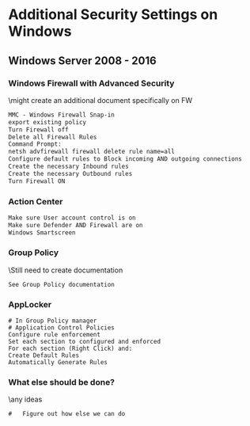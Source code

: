 # Additional Security Settings on Windows

## Windows Server 2008 - 2016


### Windows Firewall with Advanced Security
\\might create an additional document specifically on FW
```md
MMC - Windows Firewall Snap-in
export existing policy
Turn Firewall off
Delete all Firewall Rules
Command Prompt:
netsh advfirewall firewall delete rule name=all
Configure default rules to Block incoming AND outgoing connections
Create the necessary Inbound rules
Create the necessary Outbound rules
Turn Firewall ON
```

### Action Center

```md
Make sure User account control is on
Make sure Defender AND Firewall are on
Windows Smartscreen
```

### Group Policy
\\Still need to create documentation
```
See Group Policy documentation
```

### AppLocker

```
# In Group Policy manager
# Application Control Policies
Configure rule enforcement
Set each section to configured and enforced
For each section (Right Click) and:
Create Default Rules
Automatically Generate Rules
```

### What else should be done?
\\any ideas
```
#	Figure out how else we can do
```
